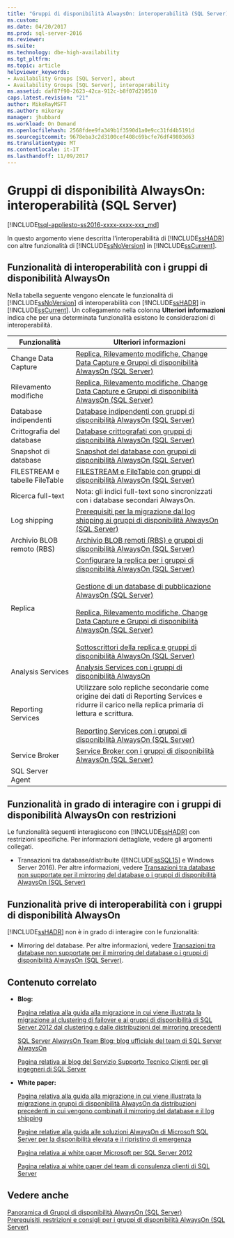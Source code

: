 ```yaml
---
title: "Gruppi di disponibilità AlwaysOn: interoperabilità (SQL Server) | Microsoft Docs"
ms.custom: 
ms.date: 04/20/2017
ms.prod: sql-server-2016
ms.reviewer: 
ms.suite: 
ms.technology: dbe-high-availability
ms.tgt_pltfrm: 
ms.topic: article
helpviewer_keywords:
- Availability Groups [SQL Server], about
- Availability Groups [SQL Server], interoperability
ms.assetid: daf87f90-2623-42ca-912c-b8f07d210510
caps.latest.revision: "21"
author: MikeRayMSFT
ms.author: mikeray
manager: jhubbard
ms.workload: On Demand
ms.openlocfilehash: 2568fdee9fa349b1f3590d1a0e9cc31fd4b5191d
ms.sourcegitcommit: 9678eba3c2d3100cef408c69bcfe76df49803d63
ms.translationtype: MT
ms.contentlocale: it-IT
ms.lasthandoff: 11/09/2017
---
```

# <a name="always-on-availability-groups-interoperability-sql-server"></a>Gruppi di disponibilità AlwaysOn: interoperabilità (SQL Server)
[!INCLUDE[tsql-appliesto-ss2016-xxxx-xxxx-xxx_md](../../../includes/tsql-appliesto-ss2016-xxxx-xxxx-xxx-md.md)]

  In questo argomento viene descritta l'interoperabilità di [!INCLUDE[ssHADR](../../../includes/sshadr-md.md)] con altre funzionalità di [!INCLUDE[ssNoVersion](../../../includes/ssnoversion-md.md)] in [!INCLUDE[ssCurrent](../../../includes/sscurrent-md.md)].  
  
##  <a name="Interop"></a> Funzionalità di interoperabilità con i gruppi di disponibilità AlwaysOn  
 Nella tabella seguente vengono elencate le funzionalità di [!INCLUDE[ssNoVersion](../../../includes/ssnoversion-md.md)] di interoperabilità con [!INCLUDE[ssHADR](../../../includes/sshadr-md.md)] in [!INCLUDE[ssCurrent](../../../includes/sscurrent-md.md)]. Un collegamento nella colonna **Ulteriori informazioni** indica che per una determinata funzionalità esistono le considerazioni di interoperabilità.  
  
|Funzionalità|Ulteriori informazioni|  
|-------------|----------------------|  
|Change Data Capture|[Replica, Rilevamento modifiche, Change Data Capture e Gruppi di disponibilità AlwaysOn &#40;SQL Server&#41;](../../../database-engine/availability-groups/windows/replicate-track-change-data-capture-always-on-availability.md)|  
|Rilevamento modifiche|[Replica, Rilevamento modifiche, Change Data Capture e Gruppi di disponibilità AlwaysOn &#40;SQL Server&#41;](../../../database-engine/availability-groups/windows/replicate-track-change-data-capture-always-on-availability.md)|  
|Database indipendenti|[Database indipendenti con gruppi di disponibilità AlwaysOn &#40;SQL Server&#41;](../../../database-engine/availability-groups/windows/contained-databases-with-always-on-availability-groups-sql-server.md)|  
|Crittografia del database|[Database crittografati con gruppi di disponibilità AlwaysOn &#40;SQL Server&#41;](../../../database-engine/availability-groups/windows/encrypted-databases-with-always-on-availability-groups-sql-server.md)|  
|Snapshot di database|[Snapshot del database con gruppi di disponibilità AlwaysOn &#40;SQL Server&#41;](../../../database-engine/availability-groups/windows/database-snapshots-with-always-on-availability-groups-sql-server.md)|  
|FILESTREAM e tabelle FileTable|[FILESTREAM e FileTable con gruppi di disponibilità AlwaysOn &#40;SQL Server&#41;](../../../database-engine/availability-groups/windows/filestream-and-filetable-with-always-on-availability-groups-sql-server.md)|  
|Ricerca full-text|Nota: gli indici full-text sono sincronizzati con i database secondari AlwaysOn.|  
|Log shipping|[Prerequisiti per la migrazione dal log shipping ai gruppi di disponibilità AlwaysOn &#40;SQL Server&#41;](../../../database-engine/availability-groups/windows/prereqs-migrating-log-shipping-to-always-on-availability-groups.md)|  
|Archivio BLOB remoto (RBS)|[Archivio BLOB remoti &#40;RBS&#41; e gruppi di disponibilità AlwaysOn &#40;SQL Server&#41;](../../../database-engine/availability-groups/windows/remote-blob-store-rbs-and-always-on-availability-groups-sql-server.md)|  
|Replica|[Configurare la replica per i gruppi di disponibilità AlwaysOn &#40;SQL Server&#41;](../../../database-engine/availability-groups/windows/configure-replication-for-always-on-availability-groups-sql-server.md)<br /><br /> [Gestione di un database di pubblicazione AlwaysOn &#40;SQL Server&#41;](../../../database-engine/availability-groups/windows/maintaining-an-always-on-publication-database-sql-server.md)<br /><br /> [Replica, Rilevamento modifiche, Change Data Capture e Gruppi di disponibilità AlwaysOn &#40;SQL Server&#41;](../../../database-engine/availability-groups/windows/replicate-track-change-data-capture-always-on-availability.md)<br /><br /> [Sottoscrittori della replica e gruppi di disponibilità AlwaysOn &#40;SQL Server&#41;](../../../database-engine/availability-groups/windows/replication-subscribers-and-always-on-availability-groups-sql-server.md)|  
|Analysis Services|[Analysis Services con i gruppi di disponibilità AlwaysOn](../../../database-engine/availability-groups/windows/analysis-services-with-always-on-availability-groups.md)|  
|Reporting Services|Utilizzare solo repliche secondarie come origine dei dati di Reporting Services e ridurre il carico nella replica primaria di lettura e scrittura.<br /><br /> [Reporting Services con i gruppi di disponibilità AlwaysOn &#40;SQL Server&#41;](../../../database-engine/availability-groups/windows/reporting-services-with-always-on-availability-groups-sql-server.md)|  
|Service Broker|[Service Broker con i gruppi di disponibilità AlwaysOn &#40;SQL Server&#41;](../../../database-engine/availability-groups/windows/service-broker-with-always-on-availability-groups-sql-server.md)|  
|SQL Server Agent||  
  
##  <a name="restrictions"></a> Funzionalità in grado di interagire con i gruppi di disponibilità AlwaysOn con restrizioni  
 Le funzionalità seguenti interagiscono con [!INCLUDE[ssHADR](../../../includes/sshadr-md.md)] con restrizioni specifiche. Per informazioni dettagliate, vedere gli argomenti collegati.  
  
-   Transazioni tra database/distribuite ([!INCLUDE[ssSQL15](../../../includes/sssql15-md.md)] e Windows Server 2016). Per altre informazioni, vedere [Transazioni tra database non supportate per il mirroring del database o i gruppi di disponibilità AlwaysOn &#40;SQL Server&#41;](../../../database-engine/availability-groups/windows/transactions-always-on-availability-and-database-mirroring.md)  
  
##  <a name="NoInterop"></a> Funzionalità prive di interoperabilità con i gruppi di disponibilità AlwaysOn  
 [!INCLUDE[ssHADR](../../../includes/sshadr-md.md)] non è in grado di interagire con le funzionalità:  
  
-   Mirroring del database. Per altre informazioni, vedere [Transazioni tra database non supportate per il mirroring del database o i gruppi di disponibilità AlwaysOn &#40;SQL Server&#41;](../../../database-engine/availability-groups/windows/transactions-always-on-availability-and-database-mirroring.md).  
  
##  <a name="RelatedContent"></a> Contenuto correlato  
  
-   **Blog:**  
  
     [Pagina relativa alla guida alla migrazione in cui viene illustrata la migrazione al clustering di failover e ai gruppi di disponibilità di SQL Server 2012 dal clustering e dalle distribuzioni del mirroring precedenti](https://blogs.msdn.microsoft.com/sqlalwayson/2012/04/09/now-available-migration-guide-migrating-to-sql-server-2012-failover-clustering-and-availability-groups-from-prior-clustering-and-mirroring-deployments/)  
  
     [SQL Server AlwaysOn Team Blog: blog ufficiale del team di SQL Server AlwaysOn](https://blogs.msdn.microsoft.com/sqlalwayson/)  
  
     [Pagina relativa ai blog del Servizio Supporto Tecnico Clienti per gli ingegneri di SQL Server](http://blogs.msdn.com/b/psssql/)  
  
-   **White paper:**  
  
     [Pagina relativa alla guida alla migrazione in cui viene illustrata la migrazione in gruppi di disponibilità AlwaysOn da distribuzioni precedenti in cui vengono combinati il mirroring del database e il log shipping](http://msdn.microsoft.com/library/jj635217)  
  
     [Pagine relative alla guida alle soluzioni AlwaysOn di Microsoft SQL Server per la disponibilità elevata e il ripristino di emergenza](http://go.microsoft.com/fwlink/?LinkId=227600)  
  
     [Pagina relativa ai white paper Microsoft per SQL Server 2012](http://msdn.microsoft.com/library/hh403491.aspx)  
  
     [Pagina relativa ai white paper del team di consulenza clienti di SQL Server](http://sqlcat.com/)  
  
## <a name="see-also"></a>Vedere anche  
 [Panoramica di Gruppi di disponibilità AlwaysOn &#40;SQL Server&#41;](../../../database-engine/availability-groups/windows/overview-of-always-on-availability-groups-sql-server.md)   
 [Prerequisiti, restrizioni e consigli per i gruppi di disponibilità AlwaysOn &#40;SQL Server&#41;](../../../database-engine/availability-groups/windows/prereqs-restrictions-recommendations-always-on-availability.md)  
  
  
